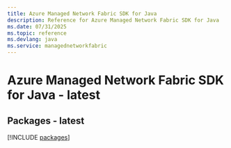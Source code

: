 ```yaml
---
title: Azure Managed Network Fabric SDK for Java
description: Reference for Azure Managed Network Fabric SDK for Java
ms.date: 07/31/2025
ms.topic: reference
ms.devlang: java
ms.service: managednetworkfabric
---
```

# Azure Managed Network Fabric SDK for Java - latest
## Packages - latest
[!INCLUDE [packages](managed-network-fabric-index.md)]